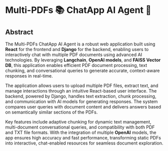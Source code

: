 
# Multi-PDFs 📚 ChatApp AI Agent 🤖

## Abstract
The Multi-PDFs ChatApp AI Agent is a robust web application built using **React** for the frontend and **Django** for the backend, enabling users to interactively chat with multiple PDF documents using advanced AI technologies. By leveraging **Langchain**, **OpenAI models**, and **FAISS Vector DB**, this application enables efficient PDF document processing, text chunking, and conversational queries to generate accurate, context-aware responses in real-time.

The application allows users to upload multiple PDF files, extract text, and manage interactions through an intuitive React-based user interface. The backend, powered by Django, handles text extraction, chunk processing, and communication with AI models for generating responses. The system compares user queries with document content and delivers answers based on semantically similar sections of the PDFs. 

Key features include adaptive chunking for dynamic text management, multi-document conversational queries, and compatibility with both PDF and TXT file formats. With the integration of multiple **OpenAI** models, the app ensures high accuracy and fast performance, transforming static PDFs into interactive, chat-enabled resources for seamless document exploration.
